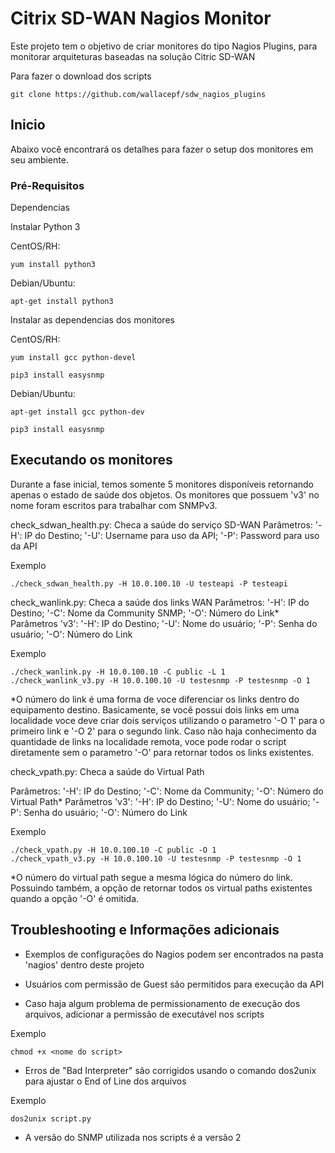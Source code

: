 # Citrix SD-WAN Nagios Monitor

Este projeto tem o objetivo de criar monitores do tipo Nagios Plugins, para monitorar arquiteturas baseadas na solução Citric SD-WAN

Para fazer o download dos scripts
```
git clone https://github.com/wallacepf/sdw_nagios_plugins
```

## Inicio

Abaixo você encontrará os detalhes para fazer o setup dos monitores em seu ambiente.

### Pré-Requisitos

Dependencias

Instalar Python 3

CentOS/RH:
```
yum install python3
```
Debian/Ubuntu:
```
apt-get install python3
```
Instalar as dependencias dos monitores

CentOS/RH:
```
yum install gcc python-devel

pip3 install easysnmp
```

Debian/Ubuntu:

```
apt-get install gcc python-dev

pip3 install easysnmp
```

## Executando os monitores

Durante a fase inicial, temos somente 5 monitores disponíveis retornando apenas o estado de saúde dos objetos. Os monitores que possuem 'v3' no nome foram escritos para trabalhar com SNMPv3.

check_sdwan_health.py: Checa a saúde do serviço SD-WAN
Parâmetros: '-H': IP do Destino; '-U': Username para uso da API; '-P': Password para uso da API

Exemplo
```
./check_sdwan_health.py -H 10.0.100.10 -U testeapi -P testeapi
```
check_wanlink.py: Checa a saúde dos links WAN
Parâmetros: '-H': IP do Destino; '-C': Nome da Community SNMP; '-O': Número do Link*
Parâmetros 'v3': '-H': IP do Destino; '-U': Nome do usuário; '-P': Senha do usuário; '-O': Número do Link

Exemplo
```
./check_wanlink.py -H 10.0.100.10 -C public -L 1
./check_wanlink_v3.py -H 10.0.100.10 -U testesnmp -P testesnmp -O 1
```
*O número do link é uma forma de voce diferenciar os links dentro do equipamento destino. Basicamente, se você possui dois links em uma localidade
voce deve criar dois serviços utilizando o parametro '-O 1' para o primeiro link e '-O 2' para o segundo link. Caso não haja conhecimento da quantidade
de links na localidade remota, voce pode rodar o script diretamente sem o parametro '-O' para retornar todos os links existentes.

check_vpath.py: Checa a saúde do Virtual Path

Parâmetros: '-H': IP do Destino; '-C': Nome da Community; '-O': Número do Virtual Path*
Parâmetros 'v3': '-H': IP do Destino; '-U': Nome do usuário; '-P': Senha do usuário; '-O': Número do Link

Exemplo
```
./check_vpath.py -H 10.0.100.10 -C public -O 1
./check_vpath_v3.py -H 10.0.100.10 -U testesnmp -P testesnmp -O 1
```

*O número do virtual path segue a mesma lógica do número do link. Possuindo também, a opção de retornar todos os virtual paths existentes quando
a opção '-O' é omitida.

## Troubleshooting e Informações adicionais

- Exemplos de configurações do Nagios podem ser encontrados na pasta 'nagios' dentro deste projeto

- Usuários com permissão de Guest são permitidos para execução da API

- Caso haja algum problema de permissionamento de execução dos arquivos, adicionar a permissão de executável nos scripts

Exemplo
```
chmod +x <nome do script>
```

- Erros de "Bad Interpreter"
 são corrigidos usando o comando dos2unix para ajustar o End of Line dos arquivos

Exemplo
```
dos2unix script.py
```

- A versão do SNMP utilizada nos scripts é a versão 2